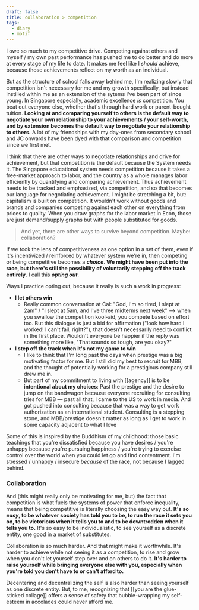 ```yaml
---
draft: false
title: collaboration > competition
tags:
  - diary
  - motif
---
```

I owe so much to my competitive drive. Competing against others and myself / my own past performance has pushed me to do better and do more at every stage of my life to date. It makes me feel like I *should* achieve, because those achievements reflect on my worth as an individual.

But as the structure of school falls away behind me, I'm realizing slowly that competition isn't necessary for me and my growth specifically, but instead instilled within me as an extension of the sytems I've been part of since young. In Singapore especially, academic excellence *is* competition. You beat out everyone else, whether that's through hard work or parent-bought tuition. **Looking at and comparing yourself to others is the default way to negotiate your own relationship to your achievements / your self-worth, and by extension becomes the default way to negotiate your relationship to others.** A lot of my friendships with my day-ones from secondary school and JC onwards have been dyed with that comparison and competition since we first met. 

I think that there are other ways to negotiate relationships and drive for achievement, but that competition is the default because the System needs it. The Singapore educational system needs competition because it takes a free-market approach to labor, and the country as a whole manages labor efficiently by quantifying and comparing achievement. Thus achievement needs to be tracked and emphasized, via competition, and so that becomes our language for negotiating achievement. I might be stretching a bit, but: capitalism is built on competition. It wouldn't work without goods and brands and companies competing against each other on everything from prices to quality. When you draw graphs for the labor market in Econ, those are just demand/supply graphs but with people substituted for goods.

> And yet, there are other ways to survive beyond competition. Maybe: collaboration?

If we took the lens of competitiveness as one option in a set of them, even if it's incentivized / reinforced by whatever system we're in, then competing or being competitive becomes a ***choice***. **We might have been put into the race, but there's still the possibility of voluntarily stepping off the track entirely.** I call this ***opting out***.

Ways I practice opting out, because it really is such a work in progress:
* **I let others win**
	* Really common conversation at Cal: "God, I'm so tired, I slept at 2am" / "I slept at 5am, and I've three midterms next week" —> when you swallow the competition kool-aid, you compete based on effort too. But this dialogue is just a bid for affirmation ("look how hard I worked! I can't fail, right?"), that doesn't necessarily need to conflict in the first place. Wouldn't everyone be happier if the reply was something more like, "That sounds so tough, are you okay?"
* **I step off the track when it's not my game to win**
	* I like to think that I'm long past the days when prestige was a big motivating factor for me. But I still did my best to recruit for MBB, and the thought of potentially working for a prestigious company still drew me in. 
	* But part of my commitment to living with [[agency]] is to be **intentional about my choices**: Past the prestige and the desire to jump on the bandwagon because everyone recruiting for consulting tries for MBB — past all that, I came to the US to work in media. And got pushed into consulting because that was a way to get work authorization as an international student. Consulting is a stepping stone, and MBB/prestige doesn't matter as long as I get to work in some capacity adjacent to what I love

Some of this is inspired by the Buddhism of my childhood: those basic teachings that you're dissatisfied because you have desires / you're unhappy because you're pursuing happiness / you're trying to exercise control over the world when you could let go and find contentment. I'm stressed / unhappy / insecure *because* of the race, not because I lagged behind.

### Collaboration
And (this might really only be motivating for me, but) the fact that competition is what fuels the systems of power that enforce inequality, means that being competitive is literally choosing the easy way out. **It's so *easy*, to be whatever society has told you to be, to run the race it sets you on, to be victorious when it tells you to and to be downtrodden when it tells you to.** It's so easy to be individualistic, to see yourself as a discrete entity, one good in a market of substitutes. 

Collaboration is so much harder. And that might make it worthwhile. It's harder to achieve while not seeing it as a competition, to rise and grow when you don't let yourself step over and on others to do it. **It's harder to raise yourself while bringing everyone else with you, especially when you're told you don't have to or can't afford to.**

Decentering and decentralizing the self is also harder than seeing yourself as one discrete entity. But, to me, recognizing that [[you are the glue-sticked collage]] offers a sense of safety that bubble-wrapping my self-esteem in accolades could never afford me.

